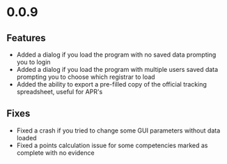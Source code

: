 # 0.0.9

## Features
- Added a dialog if you load the program with no saved data prompting you to login
- Added a dialog if you load the program with multiple users saved data prompting you to choose which registrar to load
- Added the ability to export a pre-filled copy of the official tracking spreadsheet, useful for APR's

## Fixes
- Fixed a crash if you tried to change some GUI parameters without data loaded
- Fixed a points calculation issue for some competencies marked as complete with no evidence
